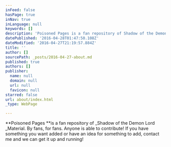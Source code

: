 ```yaml
---
inFeed: false
hasPage: true
inNav: true
inLanguage: null
keywords: []
description: 'Poisoned Pages is a fan repository of Shadow of the Demon Lord Material. By fans, for fans. Anyone is able to contribute! If you have something you want added or have an idea for something to add, contact me and we can get it up and running!'
datePublished: '2016-04-28T01:47:50.108Z'
dateModified: '2016-04-27T21:19:57.884Z'
title: ''
author: []
sourcePath: _posts/2016-04-27-about.md
published: true
authors: []
publisher:
  name: null
  domain: null
  url: null
  favicon: null
starred: false
url: about/index.html
_type: WebPage

---
```

**Poisoned Pages **is a fan repository of _Shadow of the Demon Lord _Material. By fans, for fans. Anyone is able to contribute! If you have something you want added or have an idea for something to add, contact me and we can get it up and running!